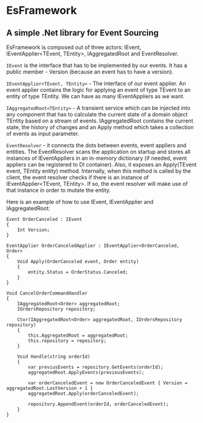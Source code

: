 # EsFramework
A simple .Net library for Event Sourcing
----

EsFramework is composed out of three actors: IEvent, IEventApplier<TEvent, TEntity>, IAggregatedRoot<TEntity> and EventResolver.

`IEvent` is the interface that has to be implemented by our events. It has a public member - Version (because an event has to have a version).

`IEventApplier<TEvent, TEntity>` - The interface of our event applier. An event applier contains the logic for applying an event of type TEvent to an entity of type TEntity. We can have as many IEventAppliers as we want.

`IAggregatedRoot<TEntity>` - A transient service which can be injected into any component that has to calculate the current state of a domain object TEntity based on a stream of events. IAggregatedRoot contains the current state, the history of changes and an Apply method which takes a collection of events as input parameter. 

`EventResolver` - it connects the dots between events, event appliers and entities. The EventResolver scans the application on startup and stores all instances of IEventAppliers in an in-memory dictionary (if needed, event appliers can be registered to DI container). Also, it exposes an Apply(TEvent event, TEntity entity) method. Internally, when this method is called by the client, the event resolver checks if there is an instance of IEventApplier<TEvent, TEntity>. If so, the event resolver will make use of that instance in order to mutate the entity.

Here is an example of how to use IEvent, IEventApplier and IAggregatedRoot:

```
Event OrderCanceled : IEvent
{
	Int Version;
}
```
  
```
EventApplier OrderCanceledApplier : IEventApplier<OrderCanceled, Order>
{
	Void Apply(OrderCanceled event, Order entity)
	{
		entity.Status = OrderStatus.Canceled;
	}
}
```
  
```
Void CancelOrderCommandHandler
{
	IAggregatedRoot<Order> aggregatedRoot;
	IOrdersRepository repository;

	Ctor(IAggregatedRoot<Order> aggregatedRoot, IOrdersRepository repository)
	{
		this.AggregatedRoot = aggregatedRoot;
		this.repository = repository;
	}
	
	Void Handle(string orderId)
	{
		var previusEvents = repository.GetEvents(orderId);
		aggregatedRoot.ApplyEvents(previousEvents);
		
		var orderCanceledEvent = new OrderCanceledEvent { Version = aggregatedRoot.LastVersion + 1 }
		aggregatedRoot.Apply(orderCanceledEvent);
		
		repository.AppendEvent(orderId, orderCanceledEvent);
	}
}
```

